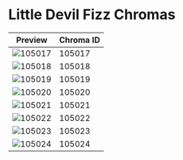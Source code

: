 # Little Devil Fizz Chromas

| Preview | Chroma ID |
|---------|-----------|
| ![105017](https://raw.communitydragon.org/latest/plugins/rcp-be-lol-game-data/global/default/v1/champion-chroma-images/105/105017.png) | 105017 |
| ![105018](https://raw.communitydragon.org/latest/plugins/rcp-be-lol-game-data/global/default/v1/champion-chroma-images/105/105018.png) | 105018 |
| ![105019](https://raw.communitydragon.org/latest/plugins/rcp-be-lol-game-data/global/default/v1/champion-chroma-images/105/105019.png) | 105019 |
| ![105020](https://raw.communitydragon.org/latest/plugins/rcp-be-lol-game-data/global/default/v1/champion-chroma-images/105/105020.png) | 105020 |
| ![105021](https://raw.communitydragon.org/latest/plugins/rcp-be-lol-game-data/global/default/v1/champion-chroma-images/105/105021.png) | 105021 |
| ![105022](https://raw.communitydragon.org/latest/plugins/rcp-be-lol-game-data/global/default/v1/champion-chroma-images/105/105022.png) | 105022 |
| ![105023](https://raw.communitydragon.org/latest/plugins/rcp-be-lol-game-data/global/default/v1/champion-chroma-images/105/105023.png) | 105023 |
| ![105024](https://raw.communitydragon.org/latest/plugins/rcp-be-lol-game-data/global/default/v1/champion-chroma-images/105/105024.png) | 105024 |